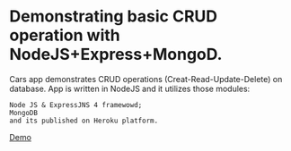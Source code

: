 # Demonstrating basic CRUD operation with NodeJS+Express+MongoD. 

Cars app demonstrates CRUD operations (Creat-Read-Update-Delete) on database.
App is written in NodeJS and it utilizes those modules:

    Node JS & ExpressJNS 4 framewowd;
    MongoDB
    and its published on Heroku platform.

[Demo](https://cars007.herokuapp.com/)
